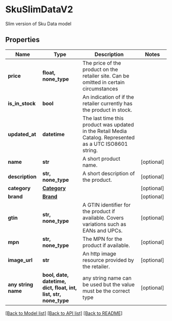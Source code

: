 # SkuSlimDataV2

Slim  version of Sku Data model

## Properties
Name | Type | Description | Notes
------------ | ------------- | ------------- | -------------
**price** | **float, none_type** | The price of the product on the retailer site. Can be omitted in certain circumstances | 
**is_in_stock** | **bool** | An indication of if the retailer currently has the product in stock. | 
**updated_at** | **datetime** | The last time this product was updated in the Retail Media Catalog. Represented as a UTC ISO8601 string. | 
**name** | **str** | A short product name. | [optional] 
**description** | **str, none_type** | A short description of the product. | [optional] 
**category** | [**Category**](Category.md) |  | [optional] 
**brand** | [**Brand**](Brand.md) |  | [optional] 
**gtin** | **str, none_type** | A GTIN identifier for the product if available. Covers variations such as EANs and UPCs. | [optional] 
**mpn** | **str, none_type** | The MPN for the product if available. | [optional] 
**image_url** | **str** | An http image resource provided by the retailer. | [optional] 
**any string name** | **bool, date, datetime, dict, float, int, list, str, none_type** | any string name can be used but the value must be the correct type | [optional]

[[Back to Model list]](../README.md#documentation-for-models) [[Back to API list]](../README.md#documentation-for-api-endpoints) [[Back to README]](../README.md)


